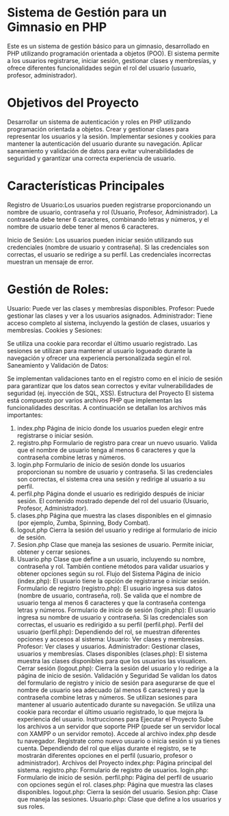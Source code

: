 # Sistema de Gestión para un Gimnasio en PHP
Este es un sistema de gestión básico para un gimnasio, desarrollado en PHP utilizando programación orientada a objetos (POO). El sistema permite a los usuarios registrarse, iniciar sesión, gestionar clases y membresías, y ofrece diferentes funcionalidades según el rol del usuario (usuario, profesor, administrador).

# Objetivos del Proyecto
Desarrollar un sistema de autenticación y roles en PHP utilizando programación orientada a objetos.
Crear y gestionar clases para representar los usuarios y la sesión.
Implementar sesiones y cookies para mantener la autenticación del usuario durante su navegación.
Aplicar saneamiento y validación de datos para evitar vulnerabilidades de seguridad y garantizar una correcta experiencia de usuario.

# Características Principales
Registro de Usuario:Los usuarios pueden registrarse proporcionando un nombre de usuario, contraseña y rol (Usuario, Profesor, Administrador).
La contraseña debe tener 6 caracteres, combinando letras y números, y el nombre de usuario debe tener al menos 6 caracteres.

Inicio de Sesión: Los usuarios pueden iniciar sesión utilizando sus credenciales (nombre de usuario y contraseña).
Si las credenciales son correctas, el usuario se redirige a su perfil.
Las credenciales incorrectas muestran un mensaje de error.

# Gestión de Roles:

Usuario: Puede ver las clases y membresías disponibles.
Profesor: Puede gestionar las clases y ver a los usuarios asignados.
Administrador: Tiene acceso completo al sistema, incluyendo la gestión de clases, usuarios y membresías.
Cookies y Sesiones:

Se utiliza una cookie para recordar el último usuario registrado.
Las sesiones se utilizan para mantener al usuario logueado durante la navegación y ofrecer una experiencia personalizada según el rol.
Saneamiento y Validación de Datos:

Se implementan validaciones tanto en el registro como en el inicio de sesión para garantizar que los datos sean correctos y evitar vulnerabilidades de seguridad (ej. inyección de SQL, XSS).
Estructura del Proyecto
El sistema está compuesto por varios archivos PHP que implementan las funcionalidades descritas. A continuación se detallan los archivos más importantes:

1. index.php
Página de inicio donde los usuarios pueden elegir entre registrarse o iniciar sesión.
2. registro.php
Formulario de registro para crear un nuevo usuario. Valida que el nombre de usuario tenga al menos 6 caracteres y que la contraseña combine letras y números.
3. login.php
Formulario de inicio de sesión donde los usuarios proporcionan su nombre de usuario y contraseña.
Si las credenciales son correctas, el sistema crea una sesión y redirige al usuario a su perfil.
4. perfil.php
Página donde el usuario es redirigido después de iniciar sesión. El contenido mostrado depende del rol del usuario (Usuario, Profesor, Administrador).
5. clases.php
Página que muestra las clases disponibles en el gimnasio (por ejemplo, Zumba, Spinning, Body Combat).
6. logout.php
Cierra la sesión del usuario y redirige al formulario de inicio de sesión.
7. Sesion.php
Clase que maneja las sesiones de usuario. Permite iniciar, obtener y cerrar sesiones.
8. Usuario.php
Clase que define a un usuario, incluyendo su nombre, contraseña y rol. También contiene métodos para validar usuarios y obtener opciones según su rol.
Flujo del Sistema
Página de inicio (index.php): El usuario tiene la opción de registrarse o iniciar sesión.
Formulario de registro (registro.php): El usuario ingresa sus datos (nombre de usuario, contraseña, rol). Se valida que el nombre de usuario tenga al menos 6 caracteres y que la contraseña contenga letras y números.
Formulario de inicio de sesión (login.php): El usuario ingresa su nombre de usuario y contraseña. Si las credenciales son correctas, el usuario es redirigido a su perfil (perfil.php).
Perfil del usuario (perfil.php): Dependiendo del rol, se muestran diferentes opciones y accesos al sistema:
Usuario: Ver clases y membresías.
Profesor: Ver clases y usuarios.
Administrador: Gestionar clases, usuarios y membresías.
Clases disponibles (clases.php): El sistema muestra las clases disponibles para que los usuarios las visualicen.
Cerrar sesión (logout.php): Cierra la sesión del usuario y lo redirige a la página de inicio de sesión.
Validación y Seguridad
Se validan los datos del formulario de registro y inicio de sesión para asegurarse de que el nombre de usuario sea adecuado (al menos 6 caracteres) y que la contraseña combine letras y números.
Se utilizan sesiones para mantener al usuario autenticado durante su navegación.
Se utiliza una cookie para recordar el último usuario registrado, lo que mejora la experiencia del usuario.
Instrucciones para Ejecutar el Proyecto
Sube los archivos a un servidor que soporte PHP (puede ser un servidor local con XAMPP o un servidor remoto).
Accede al archivo index.php desde tu navegador.
Regístrate como nuevo usuario o inicia sesión si ya tienes cuenta.
Dependiendo del rol que elijas durante el registro, se te mostrarán diferentes opciones en el perfil (usuario, profesor o administrador).
Archivos del Proyecto
index.php: Página principal del sistema.
registro.php: Formulario de registro de usuarios.
login.php: Formulario de inicio de sesión.
perfil.php: Página del perfil de usuario con opciones según el rol.
clases.php: Página que muestra las clases disponibles.
logout.php: Cierra la sesión del usuario.
Sesion.php: Clase que maneja las sesiones.
Usuario.php: Clase que define a los usuarios y sus roles.
